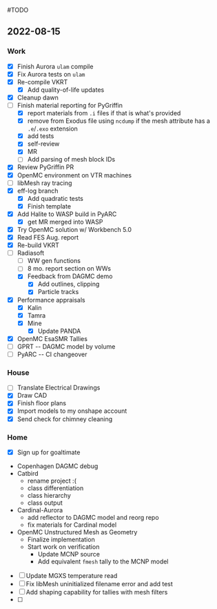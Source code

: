 #TODO

## 2022-08-15

### Work
  - [x] Finish Aurora `ulam`  compile
  - [x] Fix Aurora tests on `ulam`
  - [x] Re-compile VKRT
	  - [x] Add quality-of-life updates
  - [x] Cleanup dawn
  - [ ] Finish material reporting for PyGriffin
	  - [x] report materials from `.i` files if that is what's provided
	  - [x] remove from Exodus file using `ncdump` if the mesh attribute has a `.e`/`.exo` extension
	  - [x] add tests
	  - [x] self-review
	  - [x] MR
	  - [ ] Add parsing of mesh block IDs
  - [x] Review PyGriffin PR
- [x] OpenMC environment on VTR machines
- [ ] libMesh ray tracing
- [x] eff-log branch
	- [x] Add quadratic tests
	- [x] Finish template
- [x] Add Halite to WASP build in PyARC
	- [x] get MR merged into WASP
- [x] Try OpenMC solution w/ Workbench 5.0
- [x] Read FES Aug. report
- [x] Re-build VKRT
- [ ] Radiasoft
	- [ ] WW gen functions
	- [ ] 8 mo. report section on WWs
	- [x] Feedback from DAGMC demo
		- [x] Add outlines, clipping
		- [x] Particle tracks
- [x] Performance appraisals
	- [x] Kalin
	- [x] Tamra
	- [x] Mine
		- [x] Update PANDA
- [x] OpenMC EsaSMR Tallies
- [ ] GPRT -- DAGMC model by volume
- [ ] PyARC -- CI changeover

### House
  - [ ] Translate Electrical Drawings
  - [x] Draw CAD
  - [x] Finish floor plans
  - [x] Import models to my onshape account
  - [x] Send check for chimney cleaning

### Home
  - [x] Sign up for goaltimate
  - Copenhagen DAGMC debug
  - Catbird
	  - rename project :(
	  - class differentiation
	  - class hierarchy
	  - class output
  - Cardinal-Aurora
	  - add reflector to DAGMC model and reorg repo
	  - fix materials for Cardinal model
  - OpenMC Unstructured Mesh as Geometry
	  - Finalize implementation
	  - Start work on verification
		  - Update MCNP source
		  - Add equivalent `fmesh` tally to the MCNP model
  - [ ] Update MGXS temperature read
  - [ ] Fix libMesh uninitialized filename error and add test
  - [ ] Add shaping capability for tallies with mesh filters
  - [ ]
